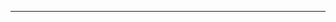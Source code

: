 <!--
CO_OP_TRANSLATOR_METADATA:
{
  "original_hash": "661bbc8e2592ebbb96aa84b1462f5755",
  "translation_date": "2025-08-28T20:07:18+00:00",
  "source_file": "03-CoreGenerativeAITechniques/README.md",
  "language_code": "mr"
}
-->


---

